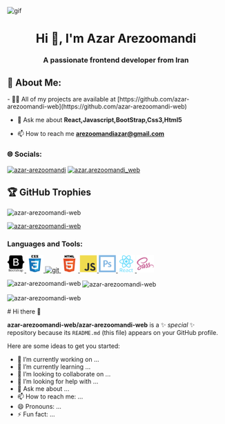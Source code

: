 ![gif](https://github.com/azar-arezoomandi-web/azar-arezoomandi-web/assets/144945975/c5ceeca7-639f-48df-bfe0-02e3ffd5cb7b)
<h1 align="center">Hi 👋, I'm Azar Arezoomandi</h1>
<h3 align="center">A passionate frontend developer from Iran</h3>
<h2 align="left">💫 About Me:</h2>
- 👨‍💻 All of my projects are available at [https://github.com/azar-arezoomandi-web](https://github.com/azar-arezoomandi-web)

- 💬 Ask me about **React,Javascript,BootStrap,Css3,Html5**

- 📫 How to reach me **arezoomandiazar@gmail.com**

<h3 align="left">🌐 Socials:</h3>
<p align="left">
<a href="https://linkedin.com/in/azar-arezoomandi" target="blank"><img align="center" src="https://raw.githubusercontent.com/rahuldkjain/github-profile-readme-generator/master/src/images/icons/Social/linked-in-alt.svg" alt="azar-arezoomandi" height="30" width="40" /></a>
<a href="https://instagram.com/azar.arezoomandi_web" target="blank"><img align="center" src="https://raw.githubusercontent.com/rahuldkjain/github-profile-readme-generator/master/src/images/icons/Social/instagram.svg" alt="azar.arezoomandi_web" height="30" width="40" /></a>
</p>
<h2>🏆 GitHub Trophies</h2>
<p align="left"> <img src="https://komarev.com/ghpvc/?username=azar-arezoomandi-web&label=Profile%20views&color=0e75b6&style=flat" alt="azar-arezoomandi-web" /> </p>

<p align="left"> <a href="https://github.com/ryo-ma/github-profile-trophy"><img src="https://github-profile-trophy.vercel.app/?username=azar-arezoomandi-web" alt="azar-arezoomandi-web" /></a> </p>





<h3 align="left">Languages and Tools:</h3>
<p align="left"> <a href="https://getbootstrap.com" target="_blank" rel="noreferrer"> <img src="https://raw.githubusercontent.com/devicons/devicon/master/icons/bootstrap/bootstrap-plain-wordmark.svg" alt="bootstrap" width="40" height="40"/> </a> <a href="https://www.w3schools.com/css/" target="_blank" rel="noreferrer"> <img src="https://raw.githubusercontent.com/devicons/devicon/master/icons/css3/css3-original-wordmark.svg" alt="css3" width="40" height="40"/> </a> <a href="https://git-scm.com/" target="_blank" rel="noreferrer"> <img src="https://www.vectorlogo.zone/logos/git-scm/git-scm-icon.svg" alt="git" width="40" height="40"/> </a> <a href="https://www.w3.org/html/" target="_blank" rel="noreferrer"> <img src="https://raw.githubusercontent.com/devicons/devicon/master/icons/html5/html5-original-wordmark.svg" alt="html5" width="40" height="40"/> </a> <a href="https://developer.mozilla.org/en-US/docs/Web/JavaScript" target="_blank" rel="noreferrer"> <img src="https://raw.githubusercontent.com/devicons/devicon/master/icons/javascript/javascript-original.svg" alt="javascript" width="40" height="40"/> </a> <a href="https://www.photoshop.com/en" target="_blank" rel="noreferrer"> <img src="https://raw.githubusercontent.com/devicons/devicon/master/icons/photoshop/photoshop-line.svg" alt="photoshop" width="40" height="40"/> </a> <a href="https://reactjs.org/" target="_blank" rel="noreferrer"> <img src="https://raw.githubusercontent.com/devicons/devicon/master/icons/react/react-original-wordmark.svg" alt="react" width="40" height="40"/> </a> <a href="https://sass-lang.com" target="_blank" rel="noreferrer"> <img src="https://raw.githubusercontent.com/devicons/devicon/master/icons/sass/sass-original.svg" alt="sass" width="40" height="40"/> </a> </p>

<p><img align="left" src="https://github-readme-stats.vercel.app/api/top-langs?username=azar-arezoomandi-web&show_icons=true&locale=en&layout=compact" alt="azar-arezoomandi-web" /></p>

<p>&nbsp;<img align="center" src="https://github-readme-stats.vercel.app/api?username=azar-arezoomandi-web&show_icons=true&locale=en" alt="azar-arezoomandi-web" /></p>

<p><img align="center" src="https://github-readme-streak-stats.herokuapp.com/?user=azar-arezoomandi-web&" alt="azar-arezoomandi-web" /></p>
# Hi there 👋


**azar-arezoomandi-web/azar-arezoomandi-web** is a ✨ _special_ ✨ repository because its `README.md` (this file) appears on your GitHub profile.

Here are some ideas to get you started:

- 🔭 I’m currently working on ...
- 🌱 I’m currently learning ...
- 👯 I’m looking to collaborate on ...
- 🤔 I’m looking for help with ...
- 💬 Ask me about ...
- 📫 How to reach me: ...
- 😄 Pronouns: ...
- ⚡ Fun fact: ...

